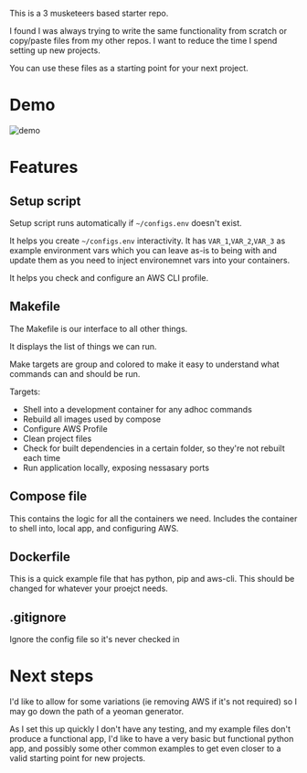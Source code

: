 This is a 3 musketeers based starter repo.

I found I was always trying to write the same functionality from scratch or copy/paste files from my other repos. I want to reduce the time I spend setting up new projects.

You can use these files as a starting point for your next project.

# Demo

![demo](demo-large.gif)

# Features

## Setup script

Setup script runs automatically if `~/configs.env` doesn't exist.

It helps you create `~/configs.env` interactivity. It has `VAR_1`,`VAR_2`,`VAR_3` as example environment vars which you can leave as-is to being with and update them as you need to inject environemnet vars into your containers.

It helps you check and configure an AWS CLI profile.

## Makefile

The Makefile is our interface to all other things.

It displays the list of things we can run.

Make targets are group and colored to make it easy to understand what commands can and should be run.

Targets:
- Shell into a development container for any adhoc commands
- Rebuild all images used by compose
- Configure AWS Profile
- Clean project files
- Check for built dependencies in a certain folder, so they're not rebuilt each time
- Run application locally, exposing nessasary ports

## Compose file

This contains the logic for all the containers we need. Includes the container to shell into, local app, and configuring AWS.

## Dockerfile

This is a quick example file that has python, pip and aws-cli. This should be changed for whatever your proejct needs.

## .gitignore

Ignore the config file so it's never checked in

# Next steps

I'd like to allow for some variations (ie removing AWS if it's not required) so I may go down the path of a yeoman generator.

As I set this up quickly I don't have any testing, and my example files don't produce a functional app, I'd like to have a very basic but functional python app, and possibly some other common examples to get even closer to a valid starting point for new projects.


